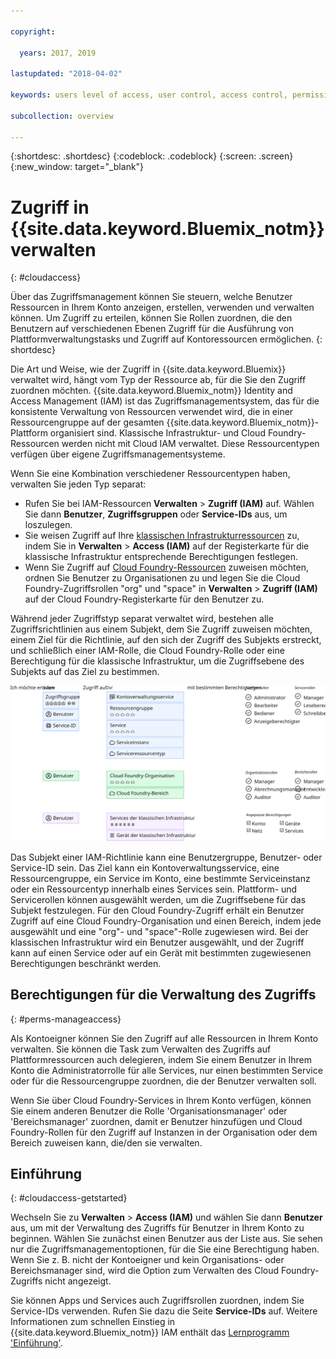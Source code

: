 ```yaml
---

copyright:

  years: 2017, 2019

lastupdated: "2018-04-02"

keywords: users level of access, user control, access control, permissions

subcollection: overview

---
```


{:shortdesc: .shortdesc}
{:codeblock: .codeblock}
{:screen: .screen}
{:new_window: target="_blank"}

# Zugriff in {{site.data.keyword.Bluemix_notm}} verwalten
{: #cloudaccess}

Über das Zugriffsmanagement können Sie steuern, welche Benutzer Ressourcen in Ihrem Konto anzeigen, erstellen, verwenden und verwalten können. Um Zugriff zu erteilen, können Sie Rollen zuordnen, die den Benutzern auf verschiedenen Ebenen Zugriff für die Ausführung von Plattformverwaltungstasks und Zugriff auf Kontoressourcen ermöglichen.
{: shortdesc}

Die Art und Weise, wie der Zugriff in {{site.data.keyword.Bluemix}} verwaltet wird, hängt vom Typ der Ressource ab, für die Sie den Zugriff zuordnen möchten. {{site.data.keyword.Bluemix_notm}} Identity and Access Management (IAM) ist das Zugriffsmanagementsystem, das für die konsistente Verwaltung von Ressourcen verwendet wird, die in einer Ressourcengruppe auf der gesamten {{site.data.keyword.Bluemix_notm}}-Plattform organisiert sind. Klassische Infrastruktur- und Cloud Foundry-Ressourcen werden nicht mit Cloud IAM verwaltet. Diese Ressourcentypen verfügen über eigene Zugriffsmanagementsysteme. 

Wenn Sie eine Kombination verschiedener Ressourcentypen haben, verwalten Sie jeden Typ separat: 

* Rufen Sie bei IAM-Ressourcen **Verwalten** &gt; **Zugriff (IAM)** auf. Wählen Sie dann **Benutzer**, **Zugriffsgruppen** oder **Service-IDs** aus, um loszulegen.
* Sie weisen Zugriff auf Ihre [klassischen Infrastrukturressourcen](/docs/iam?topic=iam-infrapermission) zu, indem Sie in **Verwalten** > **Access (IAM)** auf der Registerkarte für die klassische Infrastruktur entsprechende Berechtigungen festlegen. 
* Wenn Sie Zugriff auf [Cloud Foundry-Ressourcen](/docs/iam?topic=iam-cfaccess) zuweisen möchten, ordnen Sie Benutzer zu Organisationen zu und legen Sie die Cloud Foundry-Zugriffsrollen "org" und "space" in **Verwalten** > **Zugriff (IAM)** auf der Cloud Foundry-Registerkarte für den Benutzer zu.

Während jeder Zugriffstyp separat verwaltet wird, bestehen alle Zugriffsrichtlinien aus einem Subjekt, dem Sie Zugriff zuweisen möchten, einem Ziel für die Richtlinie, auf den sich der Zugriff des Subjekts erstreckt, und schließlich einer IAM-Rolle, die Cloud Foundry-Rolle oder eine Berechtigung für die klassische Infrastruktur, um die Zugriffsebene des Subjekts auf das Ziel zu bestimmen.

![Zugriffsmanagementrichtlinien mit IAM, Cloud Foundry oder Berechtigungen für die klassische Infrastruktur](images/access-management.svg "Beim Zuweisen von Richtlinien beginnen Sie mit einem Subjekt, wählen Sie ein Ziel aus und weisen dann eine Rolle oder Berechtigung zu")

Das Subjekt einer IAM-Richtlinie kann eine Benutzergruppe, Benutzer- oder Service-ID sein. Das Ziel kann ein Kontoverwaltungsservice, eine Ressourcengruppe, ein Service im Konto, eine bestimmte Serviceinstanz oder ein Ressourcentyp innerhalb eines Services sein. Plattform- und Servicerollen können ausgewählt werden, um die Zugriffsebene für das Subjekt festzulegen. Für den Cloud Foundry-Zugriff erhält ein Benutzer Zugriff auf eine Cloud Foundry-Organisation und einen Bereich, indem jede ausgewählt und eine "org"- und "space"-Rolle zugewiesen wird. Bei der klassischen Infrastruktur wird ein Benutzer ausgewählt, und der Zugriff kann auf einen Service oder auf ein Gerät mit bestimmten zugewiesenen Berechtigungen beschränkt werden. 

## Berechtigungen für die Verwaltung des Zugriffs
{: #perms-manageaccess}

Als Kontoeigner können Sie den Zugriff auf alle Ressourcen in Ihrem Konto verwalten. Sie können die Task zum Verwalten des Zugriffs auf Plattformressourcen auch delegieren, indem Sie einem Benutzer in Ihrem Konto die Administratorrolle für alle Services, nur einen bestimmten Service oder für die Ressourcengruppe zuordnen, die der Benutzer verwalten soll.

Wenn Sie über Cloud Foundry-Services in Ihrem Konto verfügen, können Sie einem anderen Benutzer die Rolle 'Organisationsmanager' oder 'Bereichsmanager' zuordnen, damit er Benutzer hinzufügen und Cloud Foundry-Rollen für den Zugriff auf Instanzen in der Organisation oder dem Bereich zuweisen kann, die/den sie verwalten.


## Einführung
{: #cloudaccess-getstarted}

Wechseln Sie zu **Verwalten** &gt; **Access (IAM)** und wählen Sie dann **Benutzer** aus, um mit der Verwaltung des Zugriffs für Benutzer in Ihrem Konto zu beginnen. Wählen Sie zunächst einen Benutzer aus der Liste aus. Sie sehen nur die Zugriffsmanagementoptionen, für die Sie eine Berechtigung haben. Wenn Sie z. B. nicht der Kontoeigner und kein Organisations- oder Bereichsmanager sind, wird die Option zum Verwalten des Cloud Foundry-Zugriffs nicht angezeigt.

Sie können Apps und Services auch Zugriffsrollen zuordnen, indem Sie Service-IDs verwenden. Rufen Sie dazu die Seite **Service-IDs** auf. Weitere Informationen zum schnellen Einstieg in {{site.data.keyword.Bluemix_notm}} IAM enthält das [Lernprogramm 'Einführung'](/docs/iam?topic=iam-getstarted).
